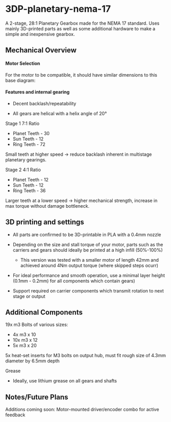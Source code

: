 # 3DP-planetary-nema-17

A 2-stage, 28:1 Planetary Gearbox made for the NEMA 17 standard.
Uses mainly 3D-printed parts as well as some additional hardware to make a simple and inexpensive gearbox.

## Mechanical Overview


#### Motor Selection
For the motor to be compatible, it should have similar dimensions to this base diagram:

#### Features and internal gearing

- Decent backlash/repeatability

- All gears are helical with a helix angle of 20°

Stage 1 
7:1 Ratio 

- Planet Teeth - 30
- Sun Teeth - 12
- Ring Teeth - 72


Small teeth at higher speed -> reduce backlash inherent in multistage planetary gearings.

Stage 2
4:1 Ratio
- Planet Teeth - 12
- Sun Teeth - 12
- Ring Teeth - 36


Larger teeth at a lower speed -> higher mechanical strength, increase in max torque without damage bottleneck.



## 3D printing and settings
- All parts are confirmed to be 3D-printable in PLA with a 0.4mm nozzle

- Depending on the size and stall torque of your motor, parts such as the carriers and gears should ideally be printed at a high infill (50%-100%)
  - This version was tested with a smaller motor of length 42mm and achieved around 4Nm output torque (where skipped steps ocurr)

- For ideal performance and smooth operation, use a minimal layer height (0.1mm - 0.2mm) for all components which contain gears)

- Support required on carrier components which transmit rotation to next stage or output


## Additional Components
19x m3 Bolts of various sizes:
- 4x m3 x 10
- 10x m3 x 12
- 5x m3 x 20

5x heat-set inserts for M3 bolts on output hub, must fit rough size of 4.3mm diameter by 6.5mm depth


Grease
- Ideally, use lithium grease on all gears and shafts

## Notes/Future Plans
Additions coming soon:
Motor-mounted driver/encoder combo for active feedback


